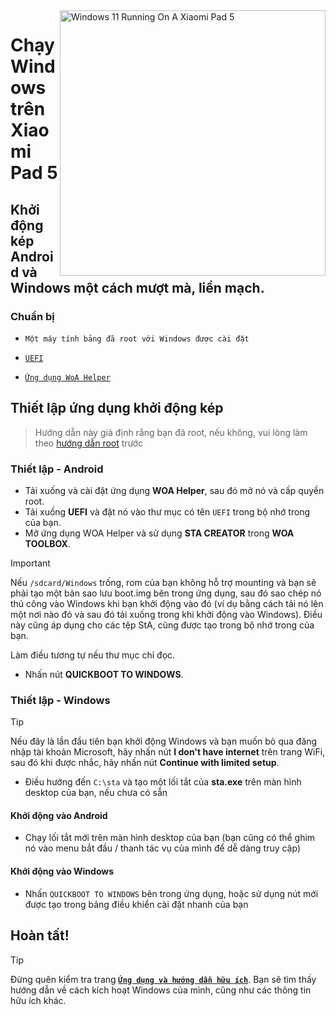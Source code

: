<img align="right" src="https://raw.githubusercontent.com/erdilS/Port-Windows-11-Xiaomi-Pad-5/main/nabu.png" width="425" alt="Windows 11 Running On A Xiaomi Pad 5">

# Chạy Windows trên Xiaomi Pad 5

## Khởi động kép Android và Windows một cách mượt mà, liền mạch.

### Chuẩn bị
- ```Một máy tính bảng đã root với Windows được cài đặt```

- [```UEFI```](https://github.com/erdilS/Port-Windows-11-Xiaomi-Pad-5/releases/UEFI)

- [```Ứng dụng WoA Helper```](https://github.com/n00b69/woa-helper/releases/tag/APK)

## Thiết lập ứng dụng khởi động kép
> Hướng dẫn này giả định rằng bạn đã root, nếu không, vui lòng làm theo [hướng dẫn root](2-rootguide-vi.md) trước

### Thiết lập - Android
- Tải xuống và cài đặt ứng dụng **WOA Helper**, sau đó mở nó và cấp quyền root.
- Tải xuống **UEFI** và đặt nó vào thư mục có tên `UEFI` trong bộ nhớ trong của bạn.
- Mở ứng dụng WOA Helper và sử dụng **STA CREATOR** trong **WOA TOOLBOX**.
> [!Important]
> Nếu `/sdcard/Windows` trống, rom của bạn không hỗ trợ mounting và bạn sẽ phải tạo một bản sao lưu boot.img bên trong ứng dụng, sau đó sao chép nó thủ công vào Windows khi bạn khởi động vào đó (ví dụ bằng cách tải nó lên một nơi nào đó và sau đó tải xuống trong khi khởi động vào Windows). Điều này cũng áp dụng cho các tệp StA, cũng được tạo trong bộ nhớ trong của bạn.
>
> Làm điều tương tự nếu thư mục chỉ đọc.
- Nhấn nút **QUICKBOOT TO WINDOWS**.

### Thiết lập - Windows
> [!Tip]
> Nếu đây là lần đầu tiên bạn khởi động Windows và bạn muốn bỏ qua đăng nhập tài khoản Microsoft, hãy nhấn nút **I don't have internet** trên trang WiFi, sau đó khi được nhắc, hãy nhấn nút **Continue with limited setup**.
- Điều hướng đến `C:\sta` và tạo một lối tắt của **sta.exe** trên màn hình desktop của bạn, nếu chưa có sẵn

#### Khởi động vào Android
- Chạy lối tắt mới trên màn hình desktop của bạn (bạn cũng có thể ghim nó vào menu bắt đầu / thanh tác vụ của mình để dễ dàng truy cập)

#### Khởi động vào Windows
- Nhấn `QUICKBOOT TO WINDOWS` bên trong ứng dụng, hoặc sử dụng nút mới được tạo trong bảng điều khiển cài đặt nhanh của bạn

## Hoàn tất!

> [!TIP]
> Đừng quên kiểm tra trang [**```Ứng dụng và hướng dẫn hữu ích```**](Additional-materials-vi.md). Bạn sẽ tìm thấy hướng dẫn về cách kích hoạt Windows của mình, cũng như các thông tin hữu ích khác.